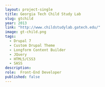 ```yaml
---
layout: project-single
title: Georgia Tech Child Study Lab
slug: gtchild
year: 2013
link: "http://www.childstudylab.gatech.edu/"
image: gt-child.png
tags:
  - Drupal 7
  - Custom Drupal Theme
  - Longform Content Builder
  - JQuery
  - HTML5/CSS3
  - SASS
description:
role:  Front-End Developer
published: false
---
```


